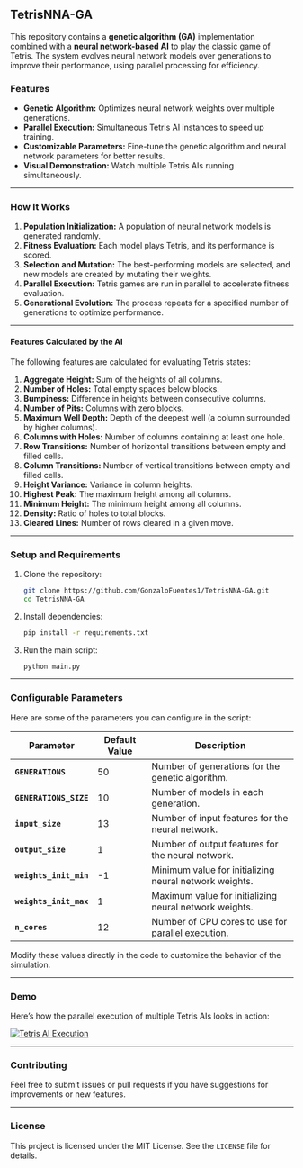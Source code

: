 ## TetrisNNA-GA

This repository contains a **genetic algorithm (GA)** implementation combined with a **neural network-based AI** to play the classic game of Tetris. The system evolves neural network models over generations to improve their performance, using parallel processing for efficiency.

### Features
- **Genetic Algorithm:** Optimizes neural network weights over multiple generations.
- **Parallel Execution:** Simultaneous Tetris AI instances to speed up training.
- **Customizable Parameters:** Fine-tune the genetic algorithm and neural network parameters for better results.
- **Visual Demonstration:** Watch multiple Tetris AIs running simultaneously.

---

### How It Works
1. **Population Initialization:** A population of neural network models is generated randomly.
2. **Fitness Evaluation:** Each model plays Tetris, and its performance is scored.
3. **Selection and Mutation:** The best-performing models are selected, and new models are created by mutating their weights.
4. **Parallel Execution:** Tetris games are run in parallel to accelerate fitness evaluation.
5. **Generational Evolution:** The process repeats for a specified number of generations to optimize performance.

---
#### Features Calculated by the AI
The following features are calculated for evaluating Tetris states:
1. **Aggregate Height:** Sum of the heights of all columns.
2. **Number of Holes:** Total empty spaces below blocks.
3. **Bumpiness:** Difference in heights between consecutive columns.
4. **Number of Pits:** Columns with zero blocks.
5. **Maximum Well Depth:** Depth of the deepest well (a column surrounded by higher columns).
6. **Columns with Holes:** Number of columns containing at least one hole.
7. **Row Transitions:** Number of horizontal transitions between empty and filled cells.
8. **Column Transitions:** Number of vertical transitions between empty and filled cells.
9. **Height Variance:** Variance in column heights.
10. **Highest Peak:** The maximum height among all columns.
11. **Minimum Height:** The minimum height among all columns.
12. **Density:** Ratio of holes to total blocks.
13. **Cleared Lines:** Number of rows cleared in a given move.
---

### Setup and Requirements
1. Clone the repository:
   ```bash
   git clone https://github.com/GonzaloFuentes1/TetrisNNA-GA.git
   cd TetrisNNA-GA
   ```

2. Install dependencies:
   ```bash
   pip install -r requirements.txt
   ```

3. Run the main script:
   ```bash
   python main.py
   ```

---

### Configurable Parameters
Here are some of the parameters you can configure in the script:

| Parameter                  | Default Value | Description                                                                 |
|----------------------------|---------------|-----------------------------------------------------------------------------|
| **`GENERATIONS`**          | 50            | Number of generations for the genetic algorithm.                           |
| **`GENERATIONS_SIZE`**     | 10            | Number of models in each generation.                                       |
| **`input_size`**           | 13            | Number of input features for the neural network.                           |
| **`output_size`**          | 1             | Number of output features for the neural network.                          |
| **`weights_init_min`**     | -1            | Minimum value for initializing neural network weights.                     |
| **`weights_init_max`**     | 1             | Maximum value for initializing neural network weights.                     |
| **`n_cores`**              | 12            | Number of CPU cores to use for parallel execution.                         |

Modify these values directly in the code to customize the behavior of the simulation.

---

### Demo
Here’s how the parallel execution of multiple Tetris AIs looks in action:

[![Tetris AI Execution](https://img.youtube.com/vi/VIDEO_ID/0.jpg)](https://www.youtube.com/watch?v=VIDEO_ID)


---

### Contributing
Feel free to submit issues or pull requests if you have suggestions for improvements or new features.

---

### License
This project is licensed under the MIT License. See the `LICENSE` file for details.
